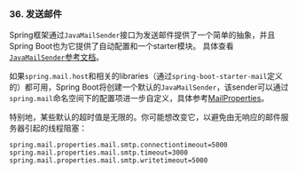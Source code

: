 ### 36. 发送邮件
Spring框架通过`JavaMailSender`接口为发送邮件提供了一个简单的抽象，并且Spring Boot也为它提供了自动配置和一个starter模块。
具体查看[`JavaMailSender`参考文档](https://docs.spring.io/spring/docs/5.0.4.RELEASE/spring-framework-reference/integration.html#mail)。

如果`spring.mail.host`和相关的libraries（通过`spring-boot-starter-mail`定义的）都可用，Spring Boot将创建一个默认的`JavaMailSender`，该sender可以通过`spring.mail`命名空间下的配置项进一步自定义，具体参考[MailProperties](https://github.com/spring-projects/spring-boot/tree/v2.0.0.RELEASE/spring-boot-project/spring-boot-autoconfigure/src/main/java/org/springframework/boot/autoconfigure/mail/MailProperties.java)。

特别地，某些默认的超时值是无限的。你可能想改变它，以避免由无响应的邮件服务器引起的线程阻塞：
```properties
spring.mail.properties.mail.smtp.connectiontimeout=5000
spring.mail.properties.mail.smtp.timeout=3000
spring.mail.properties.mail.smtp.writetimeout=5000
```
